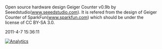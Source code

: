 Open source hardware design Geiger Counter v0.9b by Seeedstudio(www.seeedstudio.com).
It is refered from the design of Geiger Counter of SparkFun(www.sparkfun.com) which should be under the license of CC BY-SA 3.0.

2011-4-7 15:36:11


[![Analytics](https://ga-beacon.appspot.com/UA-46589105-3/Geiger-Counter)](https://github.com/igrigorik/ga-beacon)